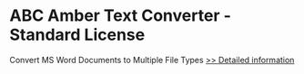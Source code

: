 # ABC Amber Text Converter - Standard License
Convert MS Word Documents to Multiple File Types
[>> Detailed information](https://secure.shareit.com/shareit/product.html?productid=300810472&affiliateid=200057808)